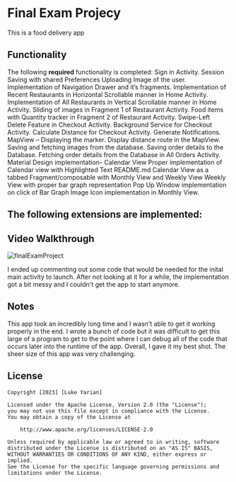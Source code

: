 # Final Exam Projecy

This is a food delivery app

## Functionality 

The following **required** functionality is completed:
Sign in Activity. 
Session Saving with shared Preferences 
Uploading Image of the user. 
Implementation of Navigation Drawer and it’s fragments. 
Implementation of Recent Restaurants in Horizontal Scrollable manner in Home Activity.
Implementation of All Restaurants in Vertical Scrollable manner in Home Activity.
Sliding of images in Fragment 1 of Restaurant Activity. 
Food items with Quantity tracker in Fragment 2 of Restaurant Activity.
Swipe-Left Delete Feature in Checkout Activity. 
Background Service for Checkout Activity. 
Calculate Distance for Checkout Activity. 
Generate Notifications. 
MapView – Displaying the marker. 
Display distance route in the MapView. 
Saving and fetching images from the database. 
Saving order details to the Database. 
Fetching order details from the Database in All Orders Activity. 
Material Design implementation- Calendar View 
Proper implementation of Calendar view with Highlighted Text 
README.md 
Calendar View as a tabbed Fragment/composable with Monthly View and Weekly View
Weekly View with proper bar graph representation 
Pop Up Window implementation on click of Bar Graph 
Image Icon implementation in Monthly View.

The following **extensions** are implemented:
-

## Video Walkthrough

![finalExamProject](https://github.com/lukeyarian/FinalExamProject/assets/70252777/91759401-85d6-487f-9aa6-abc5c7137fe3)


I ended up commenting out some code that would be needed for the inital main activity to launch. After not looking at it for a while, the implementation got a bit messy and I couldn't get the app to start anymore.

## Notes

This app took an incredibly long time and I wasn't able to get it working properly in the end. I wrote a bunch of code but it was difficult to get this large of a program to get to the point where I can debug all of the code that occurs
later into the runtime of the app. Overall, I gave it my best shot. The sheer size of this app was very challenging.

## License

    Copyright [2023] [Luke Yarian]

    Licensed under the Apache License, Version 2.0 (the "License");
    you may not use this file except in compliance with the License.
    You may obtain a copy of the License at

        http://www.apache.org/licenses/LICENSE-2.0

    Unless required by applicable law or agreed to in writing, software
    distributed under the License is distributed on an "AS IS" BASIS,
    WITHOUT WARRANTIES OR CONDITIONS OF ANY KIND, either express or implied.
    See the License for the specific language governing permissions and
    limitations under the License.
